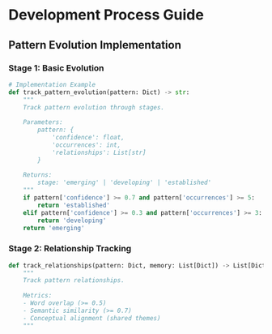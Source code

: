 # Development Process Guide

## Pattern Evolution Implementation
### Stage 1: Basic Evolution
```python
# Implementation Example
def track_pattern_evolution(pattern: Dict) -> str:
    """
    Track pattern evolution through stages.
    
    Parameters:
        pattern: {
            'confidence': float,
            'occurrences': int,
            'relationships': List[str]
        }
    
    Returns:
        stage: 'emerging' | 'developing' | 'established'
    """
    if pattern['confidence'] >= 0.7 and pattern['occurrences'] >= 5:
        return 'established'
    elif pattern['confidence'] >= 0.3 and pattern['occurrences'] >= 3:
        return 'developing'
    return 'emerging'
```

### Stage 2: Relationship Tracking
```python
def track_relationships(pattern: Dict, memory: List[Dict]) -> List[Dict]:
    """
    Track pattern relationships.
    
    Metrics:
    - Word overlap (>= 0.5)
    - Semantic similarity (>= 0.7)
    - Conceptual alignment (shared themes)
    """
```